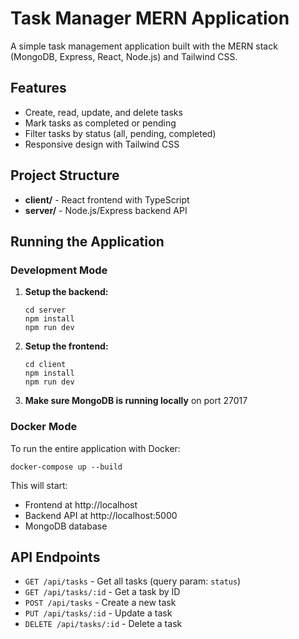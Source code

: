 # Task Manager MERN Application

A simple task management application built with the MERN stack (MongoDB, Express, React, Node.js) and Tailwind CSS.

## Features

- Create, read, update, and delete tasks
- Mark tasks as completed or pending
- Filter tasks by status (all, pending, completed)
- Responsive design with Tailwind CSS

## Project Structure

- **client/** - React frontend with TypeScript
- **server/** - Node.js/Express backend API

## Running the Application

### Development Mode

1. **Setup the backend:**
   ```
   cd server
   npm install
   npm run dev
   ```

2. **Setup the frontend:**
   ```
   cd client
   npm install
   npm run dev
   ```

3. **Make sure MongoDB is running locally** on port 27017

### Docker Mode

To run the entire application with Docker:

```
docker-compose up --build
```

This will start:
- Frontend at http://localhost
- Backend API at http://localhost:5000
- MongoDB database

## API Endpoints

- `GET /api/tasks` - Get all tasks (query param: `status`)
- `GET /api/tasks/:id` - Get a task by ID
- `POST /api/tasks` - Create a new task
- `PUT /api/tasks/:id` - Update a task
- `DELETE /api/tasks/:id` - Delete a task
